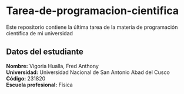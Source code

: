 # Tarea-de-programacion-cientifica
Este repositorio contiene la última tarea de la materia de programación científica de mi universidad

## Datos del estudiante
**Nombre:** Vigoria Hualla, Fred Anthony   
**Universidad:** Universidad Nacional de San Antonio Abad del Cusco  
**Código:** 231820  
**Escuela profesional:** Física  
